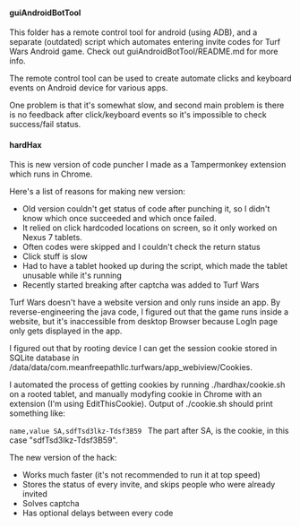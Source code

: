 
#### guiAndroidBotTool
This folder has a remote control tool for android (using ADB), and a separate (outdated) script which automates entering invite codes for Turf Wars Android game. Check out guiAndroidBotTool/README.md for more info.

The remote control tool can be used to create automate clicks and keyboard events on Android device for various apps.

One problem is that it's somewhat slow, and second main problem is there is no feedback after click/keyboard events so it's impossible to check success/fail status.

#### hardHax
This is new version of code puncher I made as a Tampermonkey extension which runs in Chrome.

Here's a list of reasons for making new version:
- Old version couldn't get status of code after punching it, so I didn't know which once succeeded and which once failed.
- It relied on click hardcoded locations on screen, so it only worked on Nexus 7 tablets.
- Often codes were skipped and I couldn't check the return status
- Click stuff is slow
- Had to have a tablet hooked up during the script, which made the tablet unusable while it's running
- Recently started breaking after captcha was added to Turf Wars

Turf Wars doesn't have a website version and only runs inside an app. By reverse-engineering the java code, I figured out that the game runs inside a website, but it's inaccessible from desktop Browser because LogIn page only gets displayed in the app.

I figured out that by rooting device I can get the session cookie stored in SQLite database in /data/data/com.meanfreepathllc.turfwars/app_webiview/Cookies.

I automated the process of getting cookies by running ./hardhax/cookie.sh on a rooted tablet, and manually modyfing cookie in Chrome with an extension (I'm using EditThisCookie). Output of ./cookie.sh should print something like:

`name,value
SA,sdfTsd3lkz-Tdsf3B59
`
The part after SA, is the cookie, in this case "sdfTsd3lkz-Tdsf3B59".

The new version of the hack:
- Works much faster (it's not recommended to run it at top speed)
- Stores the status of every invite, and skips people who were already invited
- Solves captcha
- Has optional delays between every code

